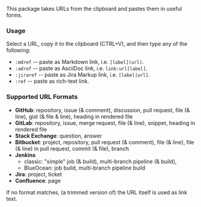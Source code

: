 This package takes URLs from the clipboard and pastes them in useful forms.

### Usage

Select a URL, copy it to the clipboard (CTRL+V), and 
then type any of the following: 

- `:mdref` -- paste as Markdown link, i.e. `[label](url)`.
- `:adref` -- paste as AsciiDoc link, i.e. `link:url[label]`.
- `:jiraref` -- paste as Jira Markup link, i.e. `[label|url]`.
- `:ref` -- paste as rich-text link.

### Supported URL Formats

- **GitHub**: repository, issue (& comment), discussion, pull request, file (& line), 
              gist (& file & line), heading in rendered file
- **GitLab**: repository, issue, merge request, file (& line), snippet,
              heading in rendered file
- **Stack Exchange**: question, answer
- **Bitbucket**: project, repository, pull request (& comment), 
                 file (& line), file (& line) in pull request,
                 commit (& file), branch
- **Jenkins** 
  - classic: "simple" job (& build), multi-branch pipeline (& build), 
  - BlueOcean: job build, multi-branch pipeline build
- **Jira**: project, ticket
- **Confluence**: page

If no format matches, (a trimmed version of) the URL itself is used as link text.
